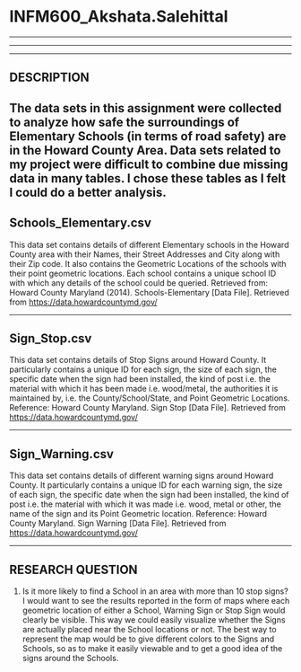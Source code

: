 # INFM600_Akshata.Salehittal
-----
-----
--------------
DESCRIPTION
--------------
The data sets in this assignment were collected to analyze how safe the surroundings of Elementary Schools (in terms of road safety) are in the Howard County Area. Data sets related to my project were difficult to combine due missing data in many tables. I chose these tables as I felt I could do a better analysis.
-------------------------
Schools_Elementary.csv
-------------------------
This data set contains details of different Elementary schools in the Howard County area with their Names, their Street Addresses and City along with their Zip code. It also contains the Geometric Locations of the schools with their point geometric locations. Each school contains a unique school ID with which any details of the school could be queried. 
Retrieved from: Howard County Maryland (2014). Schools-Elementary [Data File]. Retrieved from https://data.howardcountymd.gov/

----------------
Sign_Stop.csv
----------------
This data set contains details of Stop Signs around Howard County. It particularly contains a unique ID for each sign, the size of each sign, the specific date when the sign had been installed, the kind of post i.e. the material with which it has been made i.e. wood/metal, the authorities it is maintained by, i.e. the County/School/State, and Point Geometric Locations.
Reference: Howard County Maryland. Sign Stop [Data File]. Retrieved from https://data.howardcountymd.gov/

------------------
Sign_Warning.csv
------------------
This data set contains details of different warning signs around Howard County. It particularly contains a unique ID for each warning sign, the size of each sign, the specific date when the sign had been installed, the kind of post i.e. the material with which it was made i.e. wood, metal or other, the name of the sign and its Point Geometric location.
Reference: Howard County Maryland. Sign Warning [Data File]. Retrieved from https://data.howardcountymd.gov/

-----------------
RESEARCH QUESTION
-----------------
1.	Is it more likely to find a School in an area with more than 10 stop signs?
I would want to see the results reported in the form of maps where each geometric location of either a School, Warning Sign or Stop Sign would clearly be visible. This way we could easily visualize whether the Signs are actually placed near the School locations or not.
The best way to represent the map would be to give different colors to the Signs and Schools, so as to make it easily viewable and to get a good idea of the signs around the Schools.


